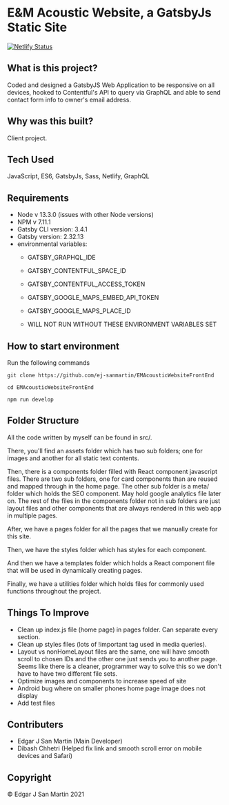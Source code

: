 # E&M Acoustic Website, a GatsbyJs Static Site

[![Netlify Status](https://api.netlify.com/api/v1/badges/22e74733-ea3f-43ac-b730-56037af1f681/deploy-status)](https://app.netlify.com/sites/rc-acousticals/deploys)

## What is this project?

Coded and designed a GatsbyJS Web Application to be responsive on all devices, hooked to Contentful's API to query via GraphQL and able to send contact form info to owner's email address.


## Why was this built?

Client project.


## Tech Used

JavaScript, ES6, GatsbyJs, Sass, Netlify, GraphQL

## Requirements

- Node v 13.3.0 (issues with other Node versions)
- NPM v 7.11.1
- Gatsby CLI version: 3.4.1
- Gatsby version: 2.32.13
- environmental variables:
    - GATSBY_GRAPHQL_IDE
    - GATSBY_CONTENTFUL_SPACE_ID
    - GATSBY_CONTENTFUL_ACCESS_TOKEN
    - GATSBY_GOOGLE_MAPS_EMBED_API_TOKEN
    - GATSBY_GOOGLE_MAPS_PLACE_ID

    - WILL NOT RUN WITHOUT THESE ENVIRONMENT VARIABLES SET


## How to start environment

Run the following commands

`git clone https://github.com/ej-sanmartin/EMAcousticWebsiteFrontEnd`

`cd EMAcousticWebsiteFrontEnd`

`npm run develop`


## Folder Structure

All the code written by myself can be found in src/.

There, you'll find an assets folder which has two sub folders; one for images and another for all static text contents.

Then, there is a components folder filled with React component javascript files. There are two sub folders, one for card components than are reused and mapped through in the home page. The other sub folder is a meta/ folder which holds the SEO component. May hold google analytics file later on. The rest of the files in the components folder not in sub folders are just layout files and other components that are always rendered in this web app in multiple pages.

After, we have a pages folder for all the pages that we manually create for this site.

Then, we have the styles folder which has styles for each component.

And then we have a templates folder which holds a React component file that will be used in dynamically creating pages.

Finally, we have a utilities folder which holds files for commonly used functions throughout the project.


## Things To Improve

- Clean up index.js file (home page) in pages folder. Can separate every section.
- Clean up styles files (lots of !important tag used in media queries).
- Layout vs nonHomeLayout files are the same, one will have smooth scroll to chosen IDs and the other one just sends you to another page. Seems like there is a cleaner, programmer way to solve this so we don't have to have two different file sets.
- Optimize images and components to increase speed of site
- Android bug where on smaller phones home page image does not display
- Add test files


## Contributers

- Edgar J San Martin (Main Developer)
- Dibash Chhetri (Helped fix link and smooth scroll error on mobile devices and Safari)


## Copyright

© Edgar J San Martin 2021
